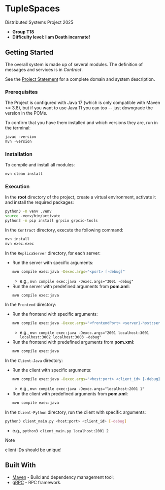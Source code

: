 # TupleSpaces

Distributed Systems Project 2025

- **Group T18**
- **Difficulty level: I am Death incarnate!**


## Getting Started

The overall system is made up of several modules. The definition of messages and services is in _Contract_.

See the [Project Statement](../README.md) for a complete domain and system description.


### Prerequisites

The Project is configured with Java 17 (which is only compatible with Maven >= 3.8), but if you want to use Java 11 you
can too -- just downgrade the version in the POMs.

To confirm that you have them installed and which versions they are, run in the terminal:

```s
javac -version
mvn -version
```


### Installation

To compile and install all modules:

```s
mvn clean install
```


### Execution

In the **root** directory of the project, create a virtual environment, activate it and install the required packages:
```bash
python3 -m venv .venv
source .venv/bin/activate
python3 -m pip install grpcio grpcio-tools
```

In the `Contract` directory, execute the following command:
```bash
mvn install
mvn exec:exec
```

In the `ReplicaServer` directory, for each server:
- Run the server with specific arguments:
    ```bash
    mvn compile exec:java -Dexec.args="<port> [-debug]"
    ```
    - e.g., `mvn compile exec:java -Dexec.args="3001 -debug"`
- Run the server with predefined arguments from **pom.xml**:
    ```bash
    mvn compile exec:java
    ```

In the `Frontend` directory:
- Run the frontend with specific arguments:
    ```bash
    mvn compile exec:java -Dexec.args="<frontendPort> <server1-host:server1-port> <server2-host:server2-port> <server3-host:server3-port> [-debug]"
    ```
    - e.g., `mvn compile exec:java -Dexec.args="2001 localhost:3001 localhost:3002 localhost:3003 -debug"`
- Run the frontend with predefined arguments from **pom.xml**:
    ```bash
    mvn compile exec:java
    ```

In the `Client-Java` directory:
- Run the client with specific arguments:
    ```bash
    mvn compile exec:java -Dexec.args="<host:port> <client_id> [-debug]"
    ```
    - e.g., `mvn compile exec:java -Dexec.args="localhost:2001 1"`
- Run the client with predefined arguments from **pom.xml**:
    ```bash
    mvn compile exec:java
    ```

In the `Client-Python` directory, run the client with specific arguments:
```bash
python3 client_main.py <host:port> <client_id> [-debug]
```
- e.g., `python3 client_main.py localhost:2001 2`


>[!NOTE]
> client IDs should be unique!


## Built With

* [Maven](https://maven.apache.org/) - Build and dependency management tool;
* [gRPC](https://grpc.io/) - RPC framework.

